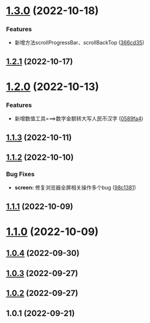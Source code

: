# [1.3.0](https://github.com/geniusmanyxh/tj-jstools/compare/v1.2.1...v1.3.0) (2022-10-18)


### Features

* 新增方法scrollProgressBar、scrollBackTop ([366cd35](https://github.com/geniusmanyxh/tj-jstools/commit/366cd35d7c74026a7e45e7c8bc05b4ee0d81f378))



## [1.2.1](https://github.com/geniusmanyxh/tj-jstools/compare/v1.2.0...v1.2.1) (2022-10-17)



# [1.2.0](https://github.com/geniusmanyxh/tj-jstools/compare/v1.1.3...v1.2.0) (2022-10-13)


### Features

* 新增数值工具===>数字金额转大写人民币汉字 ([0589fa4](https://github.com/geniusmanyxh/tj-jstools/commit/0589fa41aee763156d0d1a41bde3b51e9b655c6a))



## [1.1.3](https://github.com/geniusmanyxh/tj-jstools/compare/v1.1.2...v1.1.3) (2022-10-11)



## [1.1.2](https://github.com/geniusmanyxh/tj-jstools/compare/v1.1.1...v1.1.2) (2022-10-10)


### Bug Fixes

* **screen:** 修复浏览器全屏相关操作多个bug ([98c1381](https://github.com/geniusmanyxh/tj-jstools/commit/98c1381f1bd4e60c81bfb933d9ea50938d7a1fa8))



## [1.1.1](https://github.com/geniusmanyxh/tj-jstools/compare/v1.1.0...v1.1.1) (2022-10-09)



# [1.1.0](https://github.com/geniusmanyxh/tj-jstools/compare/v1.0.4...v1.1.0) (2022-10-09)



## [1.0.4](https://github.com/geniusmanyxh/tj-jstools/compare/v1.0.3...v1.0.4) (2022-09-30)



## [1.0.3](https://github.com/geniusmanyxh/tj-jstools/compare/v1.0.2...v1.0.3) (2022-09-27)



## [1.0.2](https://github.com/geniusmanyxh/tj-jstools/compare/v1.0.1...v1.0.2) (2022-09-27)



## 1.0.1 (2022-09-21)



